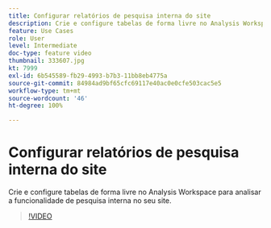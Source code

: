```yaml
---
title: Configurar relatórios de pesquisa interna do site
description: Crie e configure tabelas de forma livre no Analysis Workspace para analisar a funcionalidade de pesquisa interna no seu site.
feature: Use Cases
role: User
level: Intermediate
doc-type: feature video
thumbnail: 333607.jpg
kt: 7999
exl-id: 6b545589-fb29-4993-b7b3-11bb8eb4775a
source-git-commit: 84984ad9bf65cfc69117e40ac0e0cfe503cac5e5
workflow-type: tm+mt
source-wordcount: '46'
ht-degree: 100%

---
```


# Configurar relatórios de pesquisa interna do site

Crie e configure tabelas de forma livre no Analysis Workspace para analisar a funcionalidade de pesquisa interna no seu site.

>[!VIDEO](https://video.tv.adobe.com/v/3413475/?quality=12&learn=on&captions=por_br)
